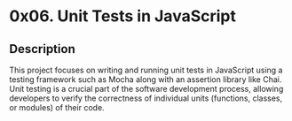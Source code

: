 # 0x06. Unit Tests in JavaScript

## Description
This project focuses on writing and running unit tests in JavaScript using a testing framework such as Mocha along with an assertion library like Chai. Unit testing is a crucial part of the software development process, allowing developers to verify the correctness of individual units (functions, classes, or modules) of their code.
